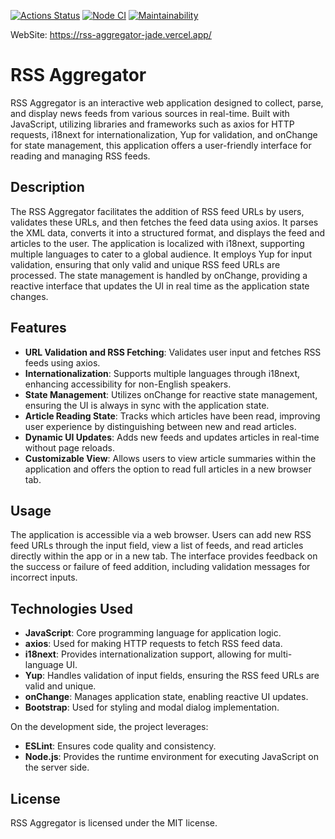 [![Actions Status](https://github.com/opifexM/frontend-project-11/actions/workflows/hexlet-check.yml/badge.svg)](https://github.com/opifexM/frontend-project-11/actions)
[![Node CI](https://github.com/opifexM/RSS-Aggregator/actions/workflows/nodejs.yml/badge.svg)](https://github.com/opifexM/RSS-Aggregator/actions/workflows/nodejs.yml)
[![Maintainability](https://api.codeclimate.com/v1/badges/f3a279d5843e622b2b62/maintainability)](https://codeclimate.com/github/opifexM/RSS-Aggregator/maintainability)

WebSite: https://rss-aggregator-jade.vercel.app/

# RSS Aggregator

RSS Aggregator is an interactive web application designed to collect, parse, and display news feeds from various sources in real-time. Built with JavaScript, utilizing libraries and frameworks such as axios for HTTP requests, i18next for internationalization, Yup for validation, and onChange for state management, this application offers a user-friendly interface for reading and managing RSS feeds.

## Description

The RSS Aggregator facilitates the addition of RSS feed URLs by users, validates these URLs, and then fetches the feed data using axios. It parses the XML data, converts it into a structured format, and displays the feed and articles to the user. The application is localized with i18next, supporting multiple languages to cater to a global audience. It employs Yup for input validation, ensuring that only valid and unique RSS feed URLs are processed. The state management is handled by onChange, providing a reactive interface that updates the UI in real time as the application state changes.

## Features

-   **URL Validation and RSS Fetching**: Validates user input and fetches RSS feeds using axios.
-   **Internationalization**: Supports multiple languages through i18next, enhancing accessibility for non-English speakers.
-   **State Management**: Utilizes onChange for reactive state management, ensuring the UI is always in sync with the application state.
-   **Article Reading State**: Tracks which articles have been read, improving user experience by distinguishing between new and read articles.
-   **Dynamic UI Updates**: Adds new feeds and updates articles in real-time without page reloads.
-   **Customizable View**: Allows users to view article summaries within the application and offers the option to read full articles in a new browser tab.

## Usage

The application is accessible via a web browser. Users can add new RSS feed URLs through the input field, view a list of feeds, and read articles directly within the app or in a new tab. The interface provides feedback on the success or failure of feed addition, including validation messages for incorrect inputs.

## Technologies Used

-   **JavaScript**: Core programming language for application logic.
-   **axios**: Used for making HTTP requests to fetch RSS feed data.
-   **i18next**: Provides internationalization support, allowing for multi-language UI.
-   **Yup**: Handles validation of input fields, ensuring the RSS feed URLs are valid and unique.
-   **onChange**: Manages application state, enabling reactive UI updates.
-   **Bootstrap**: Used for styling and modal dialog implementation.

On the development side, the project leverages:

-   **ESLint**: Ensures code quality and consistency.
-   **Node.js**: Provides the runtime environment for executing JavaScript on the server side.

## License

RSS Aggregator is licensed under the MIT license.
